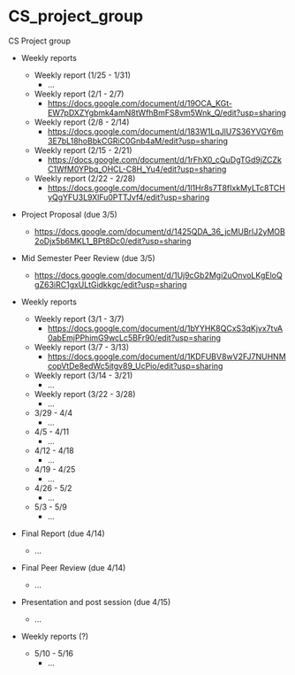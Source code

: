 # CS_project_group
CS Project group

  - Weekly reports
    - Weekly report (1/25 - 1/31)
      - ...
    - Weekly report (2/1 - 2/7)
      - https://docs.google.com/document/d/19OCA_KGt-EW7pDXZYgbmk4amN8tWfhBmFS8vm5Wnk_Q/edit?usp=sharing
    - Weekly report (2/8 - 2/14)
      - https://docs.google.com/document/d/183W1LqJlU7S36YVGY6m3E7bL18hoBbkCGRiC0Gnb4aM/edit?usp=sharing
    - Weekly report (2/15 - 2/21)
      - https://docs.google.com/document/d/1rFhX0_cQuDgTGd9jZCZkC1WfM0YPbq_OHCL-C8H_Yu4/edit?usp=sharing
    - Weekly report (2/22 - 2/28)
      - https://docs.google.com/document/d/1l1Hr8s7T8fIxkMyLTc8TCHyQgYFU3L9XlFu0PTTJvf4/edit?usp=sharing
      
  - Project Proposal (due 3/5)
      - https://docs.google.com/document/d/1425QDA_36_jcMUBrlJ2yMOB2oDjx5b6MKL1_BPt8Dc0/edit?usp=sharing
  
  - Mid Semester Peer Review (due 3/5)
      - https://docs.google.com/document/d/1Uj9cGb2Mgi2uOnvoLKgEloQgZ63iRC1gxULtGidkkgc/edit?usp=sharing
      
  - Weekly reports
    - Weekly report (3/1 - 3/7)
      - https://docs.google.com/document/d/1bYYHK8QCxS3qKjvx7tvA0abEmjPPhimG9wcLc5BFr90/edit?usp=sharing
    - Weekly report (3/7 - 3/13)
      - https://docs.google.com/document/d/1KDFUBV8wV2FJ7NUHNMcopVtDe8edWc5itgv89_UcPio/edit?usp=sharing
    - Weekly report (3/14 - 3/21)
      - ...
    - Weekly report (3/22 - 3/28)
      - ...
    - 3/29 - 4/4
      - ...
    - 4/5 - 4/11
      - ...
    - 4/12 - 4/18
      - ...
    - 4/19 - 4/25
      - ...
    - 4/26 - 5/2
      - ...
    - 5/3 - 5/9
      - ...
  
  - Final Report (due 4/14)
      - ...
  
  - Final Peer Review (due 4/14)
      - ...
  
  - Presentation and post session (due 4/15)
      - ...
      
  - Weekly reports (?)
    - 5/10 - 5/16
      - ...

